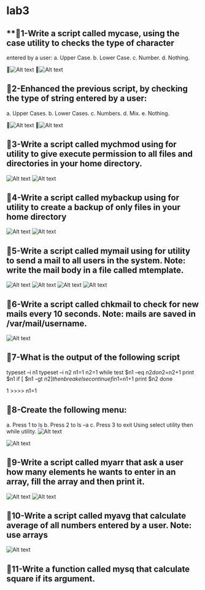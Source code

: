 # lab3 #
## **📌1-Write a script called mycase, using the case utility to checks the type of character
entered by a user:
a. Upper Case.
b. Lower Case.
c. Number.
d. Nothing.

📸![Alt text](assets/pic1.png)
📸![Alt text](assets/pic2.png)

## **📌2-Enhanced the previous script, by checking the type of string entered by a user:**
a. Upper Cases.
b. Lower Cases.
c. Numbers.
d. Mix.
e. Nothing.

📸![Alt text](assets/pic3.png)
📸![Alt text](assets/pic4.png)

## **📌3-Write a script called mychmod using for utility to give execute permission to all files and directories in your home directory.**
![Alt text](assets/pic6.png)
![Alt text](assets/pic5.png)


## **📌4-Write a script called mybackup using for utility to create a backup of only files in your home directory**
![Alt text](assets/pic7.png)
![Alt text](assets/pic8p.png)

## **📌5-Write a script called mymail using for utility to send a mail to all users in the system. Note: write the mail body in a file called mtemplate.**
![Alt text](assets/pic12.png)
![Alt text](assets/pic9.png)
![Alt text](assets/pic10.png)
![Alt text](assets/pic11.png)

## **📌6-Write a script called chkmail to check for new mails every 10 seconds. Note: mails are saved in /var/mail/username.**

![Alt text](assets/pic13.png)

## **📌7-What is the output of the following script**
typeset –i n1
typeset –i n2
n1=1
n2=1
while test $n1 –eq $n2
do
n2=$n2+1
print $n1
if [ $n1 –gt $n2 ]
then
break
else
continue
fi
n1=$n1+1
print $n2
done

1 >>>> n1=1
## **📌8-Create the following menu:**
a. Press 1 to ls
b. Press 2 to ls –a
c. Press 3 to exit
Using select utility then while utility.
![Alt text](assets/pic14.png)

![Alt text](assets/pic15.png)



## **📌9-Write a script called myarr that ask a user how many elements he wants to enter in an array, fill the array and then print it.**
![Alt text](assets/pic16.png)
![Alt text](assets/pic17.png)

## **📌10-Write a script called myavg that calculate average of all numbers entered by a user. Note: use arrays**
![Alt text](assets/pic18.png)

## **📌11-Write a function called mysq that calculate square if its argument.**


